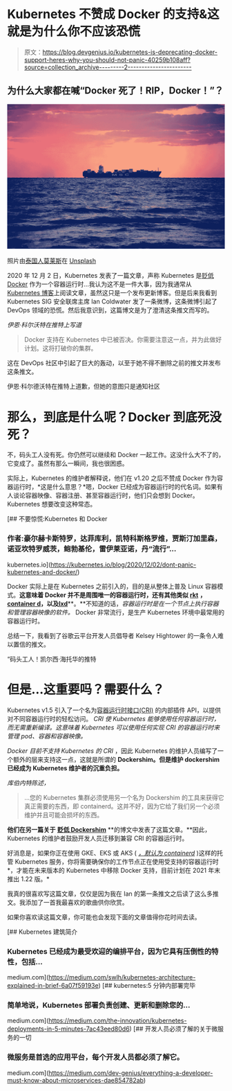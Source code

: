 # Kubernetes 不赞成 Docker 的支持&这就是为什么你不应该恐慌

> 原文：<https://blog.devgenius.io/kubernetes-is-deprecating-docker-support-heres-why-you-should-not-panic-40259b108aff?source=collection_archive---------2----------------------->

## 为什么大家都在喊“Docker 死了！RIP，Docker！”？

![](img/09e628d32c8507f52da6e27d42009bc1.png)

照片由[泰国人莫莱斯](https://unsplash.com/@tata_morais?utm_source=unsplash&utm_medium=referral&utm_content=creditCopyText)在 [Unsplash](https://unsplash.com/s/photos/container?utm_source=unsplash&utm_medium=referral&utm_content=creditCopyText)

2020 年 12 月 2 日，Kubernetes 发表了一篇文章，声称 Kubernetes 是[贬低 Docker](https://github.com/kubernetes/kubernetes/blob/master/CHANGELOG/CHANGELOG-1.20.md#deprecation) 作为一个容器运行时…我认为这不是一件大事，因为我通常从 [Kubernetes 博客](https://kubernetes.io/blog/)上阅读文章，虽然这只是一个发布更新博客。但是后来我看到 Kubernetes SIG 安全联席主席 Ian Coldwater 发了一条微博，这条微博引起了 DevOps 领域的恐慌。然后我意识到，这篇博文是为了澄清这条推文而写的。

*伊恩·科尔沃特在推特上写道*

> Docker 支持在 Kubernetes 中已被否决。你需要注意这一点，并为此做好计划。这将打破你的集群。

这在 DevOps 社区中引起了巨大的轰动，以至于她不得不删除之前的推文并发布这条推文。

伊恩·科尔德沃特在推特上道歉，但她的意图只是通知社区

# 那么，到底是什么呢？Docker 到底死没死？

不，码头工人没有死。你仍然可以继续和 Docker 一起工作。这没什么大不了的，它变成了。虽然有那么一瞬间，我也很困惑。

实际上，Kubernetes 的维护者解释说，他们在 v1.20 之后不赞成 Docker 作为容器运行时，*这是什么意思？*嗯，Docker 已经成为容器运行时的代名词。如果有人谈论容器映像、容器注册、甚至容器运行时，他们只会想到 Docker。Kubernetes 想要改变这种常态。

[](https://kubernetes.io/blog/2020/12/02/dont-panic-kubernetes-and-docker/) [## 不要惊慌:Kubernetes 和 Docker

### 作者:豪尔赫卡斯特罗，达菲库利，凯特科斯格罗维，贾斯汀加里森，诺亚坎特罗威茨，鲍勃基伦，雷伊莱亚诺，丹“流行”…

kubernetes.io](https://kubernetes.io/blog/2020/12/02/dont-panic-kubernetes-and-docker/) 

Docker 实际上是在 Kubernetes 之前引入的，目的是从整体上普及 Linux 容器模式。**这意味着 Docker 并不是周围唯一的容器运行时，还有其他类似** [**rkt**](https://coreos.com/rkt/) **，**[**container d**](https://containerd.io/)**，以及**[**lxd**](https://linuxcontainers.org/lxd/)**。**不知道的话，*容器运行时是在一个节点上执行容器和管理容器映像的软件。* Docker 非常流行，是生产 Kubernetes 环境中最常用的容器运行时。

总结一下，我看到了谷歌云平台开发人员倡导者 Kelsey Hightower 的一条令人难以置信的推文。

“码头工人！凯尔西·海托华的推特

# 但是…这重要吗？需要什么？

Kubernetes v1.5 引入了一个名为[容器运行时接口(CRI)](https://kubernetes.io/blog/2016/12/container-runtime-interface-cri-in-kubernetes) 的内部插件 API，以提供对不同容器运行时的轻松访问。 *CRI 使 Kubernetes 能够使用任何容器运行时，而无需重新编译。这意味着 Kubernetes 可以使用任何实现 CRI 的容器运行时来管理 pod、容器和容器映像。*

*Docker 目前不支持 Kubernetes 的 CRI* ，因此 Kubernetes 的维护人员编写了一个额外的层来支持这一点，这就是所谓的 **Dockershim。但是维护 dockershim 已经成为 Kubernetes 维护者的沉重负担。**

*库伯内特陈述，*

> …您的 Kubernetes 集群必须使用另一个名为 Dockershim 的工具来获得它真正需要的东西，即 containerd。这并不好，因为它给了我们另一个必须维护并且可能会损坏的东西。

**他们在另一篇关于** [**贬低 Dockershim**](https://kubernetes.io/blog/2020/12/02/dockershim-faq/) **的博文中发表了这篇文章。**因此，Kubernetes 的维护者鼓励开发人员迁移到兼容 CRI 的容器运行时。

好消息是，如果你正在使用 GKE、EKS 或 AKS ( [*，默认为 containerd*](https://containerd.io/) )这样的托管 Kubernetes 服务，你将需要确保你的工作节点正在使用受支持的容器运行时*，才能在未来版本的 Kubernetes 中移除 Docker 支持，目前计划在 2021 年末推出 1.22 版。*

我真的很喜欢写这篇文章，仅仅是因为我在 Ian 的第一条推文之后读了这么多推文。我添加了一首我最喜欢的歌曲供你欣赏。

如果你喜欢读这篇文章，你可能也会发现下面的文章值得你花时间去读。

[](https://medium.com/swlh/kubernetes-architecture-explained-in-brief-6a07f59193e) [## Kubernetes 建筑简介

### Kubernetes 已经成为最受欢迎的编排平台，因为它具有压倒性的特性，包括…

medium.com](https://medium.com/swlh/kubernetes-architecture-explained-in-brief-6a07f59193e) [](https://medium.com/the-innovation/kubernetes-deployments-in-5-minutes-7ac43eed80d6) [## kubernetes:5 分钟内部署完毕

### 简单地说，Kubernetes 部署负责创建、更新和删除您的…

medium.com](https://medium.com/the-innovation/kubernetes-deployments-in-5-minutes-7ac43eed80d6) [](https://medium.com/dev-genius/everything-a-developer-must-know-about-microservices-dae854782ab) [## 开发人员必须了解的关于微服务的一切

### 微服务是首选的应用平台，每个开发人员都必须了解它。

medium.com](https://medium.com/dev-genius/everything-a-developer-must-know-about-microservices-dae854782ab)